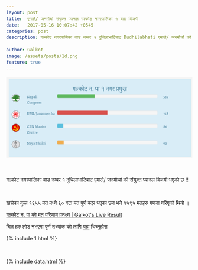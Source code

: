 ```yaml
---
layout: post
title:  एमाले/ जनमोर्चा संयुक्त प्यानल गल्कोट नगरपालिका १ बाट विजयी 
date:   2017-05-16 10:07:42 +0545
categories: post
description: गल्कोट नगरपालिका वाड नम्बर १ दुधिलाभाटिबाट Dudhilabhati एमाले/ जनमोर्चा को संयुक्त प्यानल विजयी भएको छ  ...| Galkot Municipality News, Khabar, Information, Election, Local

author: Galkot
image: /assets/posts/1d.png
feature: true
---
```


<img src="/assets/posts/1d.png" alt="dudilabhati">

<br><br>
गल्कोट नगरपालिका वाड नम्बर १  दुधिलाभाटिबाट एमाले/ जनमोर्चा को संयुक्त प्यानल विजयी भएको छ !!

<br>

खसेका कुल १६५५ मत मध्ये ६० वटा मत पुर्ण बदर भएका छन भने १५९५ मतहरु गणना गरिएको थियो ।

<a href="/election"> गल्कोट न. पा को मत परिणाम प्रतक्ष्य | Galkot's Live Result</a>

चित्र हरु लोड नभएमा पूर्ण तथ्यांक को लागि <a href="/election">यहा</a> थिच्नुहोस  

{% include 1.html %}

<br>

{% include data.html %}


